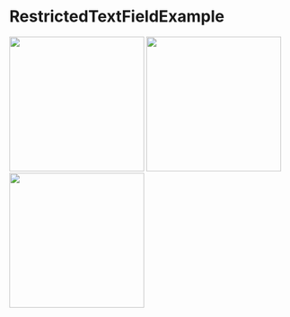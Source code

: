 # RestrictedTextFieldExample

<div>
<img src="https://github.com/user-attachments/assets/905b470b-947c-41b2-ada1-cb0555354172" width="240">
<img src="https://github.com/user-attachments/assets/83444c88-98c3-4dfc-83b1-270251276c42" width="240">
<img src="https://github.com/user-attachments/assets/9153112f-9448-4ff2-be6a-1b058e65dca1" width="240">
</div>

